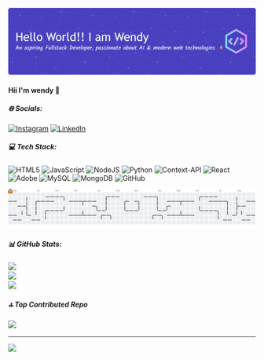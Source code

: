 <!-- ## Hi I'M wendy 👋 -->

![wenddyypy](./img/github-header-banner.png)

#### Hii I'm wendy 👋

##### 🌐 Socials:

[![Instagram](https://img.shields.io/badge/Instagram-%23E4405F.svg?logo=Instagram&logoColor=white)](https://instagram.com/wennxiao_) [![LinkedIn](https://img.shields.io/badge/LinkedIn-%230077B5.svg?logo=linkedin&logoColor=white)](https://linkedin.com/in/wendy.)

##### 💻 Tech Stack:

![HTML5](https://img.shields.io/badge/html5-%23E34F26.svg?style=for-the-badge&logo=html5&logoColor=white) ![JavaScript](https://img.shields.io/badge/javascript-%23323330.svg?style=for-the-badge&logo=javascript&logoColor=%23F7DF1E) ![NodeJS](https://img.shields.io/badge/node.js-6DA55F?style=for-the-badge&logo=node.js&logoColor=white) ![Python](https://img.shields.io/badge/python-3670A0?style=for-the-badge&logo=python&logoColor=ffdd54) ![Context-API](https://img.shields.io/badge/Context--Api-000000?style=for-the-badge&logo=react) ![React](https://img.shields.io/badge/react-%2320232a.svg?style=for-the-badge&logo=react&logoColor=%2361DAFB) ![Adobe](https://img.shields.io/badge/adobe-%23FF0000.svg?style=for-the-badge&logo=adobe&logoColor=white) ![MySQL](https://img.shields.io/badge/mysql-4479A1.svg?style=for-the-badge&logo=mysql&logoColor=white) ![MongoDB](https://img.shields.io/badge/MongoDB-%234ea94b.svg?style=for-the-badge&logo=mongodb&logoColor=white) ![GitHub](https://img.shields.io/badge/github-%23121011.svg?style=for-the-badge&logo=github&logoColor=white)

<picture>
  <source media="(prefers-color-scheme: dark)" srcset="https://raw.githubusercontent.com/wenddyyypy/wenddyyypy/output/pacman-contribution-graph-dark.svg">
  <source media="(prefers-color-scheme: light)" srcset="https://raw.githubusercontent.com/wenddyyypy/wenddyyypy/output/pacman-contribution-graph.svg">
  <img alt="pacman contribution graph" src="https://raw.githubusercontent.com/wenddyyypy/wenddyyypy/output/pacman-contribution-graph.svg">
</picture>

##### 📊 GitHub Stats:

![](https://github-readme-stats.vercel.app/api?username=wenddyyypy&theme=tokyonight&hide_border=true&include_all_commits=false&count_private=true)<br/>
![](https://nirzak-streak-stats.vercel.app/?user=wenddyyypy&theme=tokyonight&hide_border=true)<br/>
![](https://github-readme-stats.vercel.app/api/top-langs/?username=wenddyyypy&theme=tokyonight&hide_border=true&include_all_commits=false&count_private=true&layout=compact)

##### 🔝 Top Contributed Repo

![](https://github-contributor-stats.vercel.app/api?username=wenddyyypy&limit=5&theme=shadow_blue&combine_all_yearly_contributions=true)

---

[![](https://visitcount.itsvg.in/api?id=wenddyyypy&icon=0&color=0)](https://visitcount.itsvg.in)

<!-- **wenddyyypy/wenddyyypy** is a ✨ _special_ ✨ repository because its `README.md` (this file) appears on your GitHub profile.

Here are some ideas to get you started:

- 🔭 I’m currently working on ...
- 🌱 I’m currently learning ...
- 👯 I’m looking to collaborate on ...
- 🤔 I’m looking for help with ...
- 💬 Ask me about ...
- 📫 How to reach me: ...
- 😄 Pronouns: ...
- ⚡ Fun fact: ...
-->
